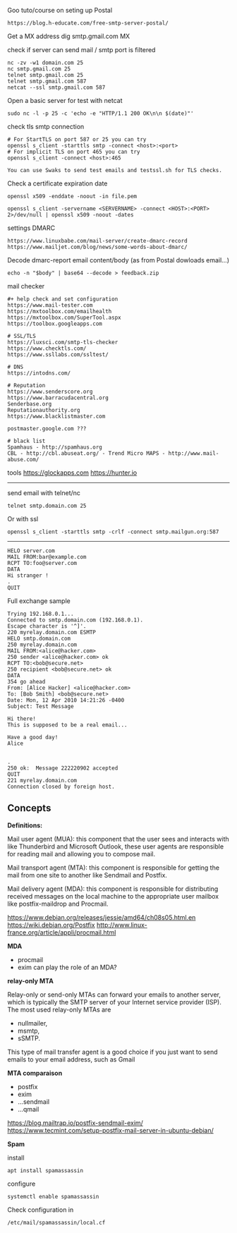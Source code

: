 Goo tuto/course on seting up Postal

    https://blog.h-educate.com/free-smtp-server-postal/

Get a MX address
    dig smtp.gmail.com MX

check if server can send mail / smtp port is filtered 

    nc -zv -w1 domain.com 25
    nc smtp.gmail.com 25
    telnet smtp.gmail.com 25
    telnet smtp.gmail.com 587
    netcat --ssl smtp.gmail.com 587

Open a basic server for test with netcat

    sudo nc -l -p 25 -c 'echo -e "HTTP/1.1 200 OK\n\n $(date)"'

check tls smtp connection


    # For StartTLS on port 587 or 25 you can try
    openssl s_client -starttls smtp -connect <host>:<port>
    # For implicit TLS on port 465 you can try 
    openssl s_client -connect <host>:465

    You can use Swaks to send test emails and testssl.sh for TLS checks.

Check a certificate expiration date 

    openssl x509 -enddate -noout -in file.pem

    openssl s_client -servername <SERVERNAME> -connect <HOST>:<PORT> 2>/dev/null | openssl x509 -noout -dates


settings DMARC

    https://www.linuxbabe.com/mail-server/create-dmarc-record
    https://www.mailjet.com/blog/news/some-words-about-dmarc/

Decode dmarc-report email content/body (as from Postal dowloads email...)

    echo -n "$body" | base64 --decode > feedback.zip

mail checker

    #+ help check and set configuration
    https://www.mail-tester.com
    https://mxtoolbox.com/emailhealth
    https://mxtoolbox.com/SuperTool.aspx
    https://toolbox.googleapps.com

    # SSL/TLS
    https://luxsci.com/smtp-tls-checker
    https://www.checktls.com/
    https://www.ssllabs.com/ssltest/

    # DNS
    https://intodns.com/

    # Reputation
    https://www.senderscore.org
    https://www.barracudacentral.org
    Senderbase.org
    Reputationauthority.org
    https://www.blacklistmaster.com

    postmaster.google.com ???

    # black list
    Spamhaus - http://spamhaus.org
    CBL - http://cbl.abuseat.org/ - Trend Micro MAPS - http://www.mail-abuse.com/


tools
    https://glockapps.com
    https://hunter.io

---

send email with telnet/nc

	telnet smtp.domain.com 25

Or with ssl

    openssl s_client -starttls smtp -crlf -connect smtp.mailgun.org:587

---

    HELO server.com
    MAIL FROM:bar@example.com
    RCPT TO:foo@server.com
    DATA
    Hi stranger !
    .
    QUIT

Full exchange sample

    Trying 192.168.0.1...
    Connected to smtp.domain.com (192.168.0.1).
    Escape character is '^]'.
    220 myrelay.domain.com ESMTP
    HELO smtp.domain.com
    250 myrelay.domain.com
    MAIL FROM:<alice@hacker.com>
    250 sender <alice@hacker.com> ok
    RCPT TO:<bob@secure.net>
    250 recipient <bob@secure.net> ok
    DATA
    354 go ahead
    From: [Alice Hacker] <alice@hacker.com>
    To: [Bob Smith] <bob@secure.net>
    Date: Mon, 12 Apr 2010 14:21:26 -0400
    Subject: Test Message

    Hi there!
    This is supposed to be a real email...

    Have a good day!
    Alice


    .
    250 ok:  Message 222220902 accepted
    QUIT
    221 myrelay.domain.com
    Connection closed by foreign host.


## Concepts

**Definitions:**

Mail user agent (MUA): this component that the user sees and interacts with like Thunderbird and Microsoft Outlook, these user agents are responsible for reading mail and allowing you to compose mail.

Mail transport agent (MTA): this component is responsible for getting the mail from one site to another like Sendmail and Postfix.

Mail delivery agent (MDA): this component is responsible for distributing received messages on the local machine to the appropriate user mailbox like postfix-maildrop and Procmail.

https://www.debian.org/releases/jessie/amd64/ch08s05.html.en
https://wiki.debian.org/Postfix
http://www.linux-france.org/article/appli/procmail.html


**MDA**
* procmail
* exim can play the role of an MDA?


**relay-only MTA**

Relay-only or send-only MTAs can forward your emails to another server, which is typically the SMTP server of your Internet service provider (ISP).
The most used relay-only MTAs are
* nullmailer, 
* msmtp, 
* sSMTP. 

This type of mail transfer agent is a good choice if you just want to send emails to your email address, such as Gmail


**MTA comparaison**

* postfix
* exim
* ...sendmail
* ...qmail


https://blog.mailtrap.io/postfix-sendmail-exim/
https://www.tecmint.com/setup-postfix-mail-server-in-ubuntu-debian/


**Spam**

install

    apt install spamassassin

configure
    
    systemctl enable spamassassin

Check configuration in

    /etc/mail/spamassassin/local.cf

